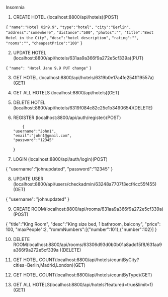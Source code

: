 Insomnia

1. CREATE HOTEL (localhost:8800/api/hotels)(POST)

`{`
`"name":"Hotel Xin9.9",`
`"type":"hotel",`
`"city":"Berlin",`
`"address":"somewhere",`
`"distance":"500",`
`"photos":"",`
`"title":"Best Hotel in the City",`
`"desc":"hotel description",`
`"rating":"",`
`"rooms":"",`
`"cheapestPrice":"100"`
`}`

2. UPDATE HOTEL (localhost:8800/api/hotels/631aa9a366f9a272e5cf339a)(PUT)

`{`
`"name": "Hotel Jane 9.9 PUT change"`
`}`

3.  GET HOTEL (localhost:8800/api/hotels/6319b0e17a4fe254ff19557a)(GET)

4.  GET ALL HOTELS (localhost:8800/api/hotels)(GET)

5.  DELETE HOTEL (localhost:8800/api/hotels/6319f084c82c25e1b3490654)(DELETE)

6.  REGISTER (localhost:8800/api/auth/register)(POST)

        	{
        "username":"John1",
        "email":"john1@gmail.com",
        "password":"12345"

    }

7.  LOGIN (localhost:8800/api/auth/login)(POST)

{
"username":"johnupdated",
"password":"12345"
}

8. UPDATE USER (localhost:8800/api/users/checkadmin/63248a7707f3ecf4cc55f455)(GET)

{
"username": "johnupdated"
}

9. CREATE ROOM(localhost:8800/api/rooms/631aa9a366f9a272e5cf339a)(POST)

{
"title":"King Room",
"desc":"King size bed, 1 bathroom, balcony",
"price": 100,
"maxPeople":2,
"rommNumbers":[{"number":101},{"number":102}]
}

10. DELETE ROOM(localhost:8800/api/rooms/63306d93d0b0b01a8add15f8/631aa9a366f9a272e5cf339a )(DELETE)

11. GET HOTEL COUNT(localhost:8800/api/hotels/countByCity?cities=Berlin,Madrid,London)(GET)

12. GET HOTEL COUNT(localhost:8800/api/hotels/countByType)(GET)

13. GET ALL HOTELS(localhost:8800/api/hotels?featured=true&limit=1)(GET)
